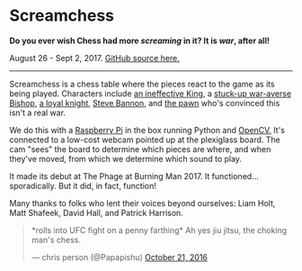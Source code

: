 # Screamchess

**Do you ever wish Chess had more _screaming_ in it? It is _war_, after all!**

August 26 - Sept 2, 2017. [GitHub source here.][1]

---

Screamchess is a chess table where the pieces react to the game as its being
played. Characters include [an ineffective King][2], a [stuck-up war-averse
Bishop][3], [a loyal knight][4], [Steve Bannon][5], and [the pawn][6] who's
convinced this isn't a real war.

We do this with a [Raspberry Pi][7] in the box running Python and [OpenCV.][8]
It's connected to a low-cost webcam pointed up at the plexiglass board. The cam
"sees" the board to determine which pieces are where, and when they've moved,
from which we determine which sound to play.

It made its debut at The Phage at Burning Man 2017. It functioned… sporadically.
But it did, in fact, function!

Many thanks to folks who lent their voices beyond ourselves: Liam Holt, Matt
Shafeek, David Hall, and Patrick Harrison.

<blockquote class="twitter-tweet" data-lang="en"><p lang="en" dir="ltr">*rolls
into UFC fight on a penny farthing* Ah yes jiu jitsu, the choking man&#39;s
chess.</p>&mdash; chris person (@Papapishu) <a href="https://twitter.com/Papapishu/status/789612800968564736?ref_src=twsrc%5Etfw">October
21, 2016</a>
</blockquote>
<script async src="https://platform.twitter.com/widgets.js" charset="utf-8"></script>

   [1]: https://github.com/stay-whimsical/screamchess
   [2]: /files/screamchess/king_kill.wav
   [3]: /files/screamchess/bishop_move.wav
   [4]: /files/screamchess/knight_kill.wav
   [5]: /files/screamchess/pawn_move.wav
   [6]: /files/screamchess/other_pawn_move.wav
   [7]: https://www.raspberrypi.org/
   [8]: https://opencv.org/
